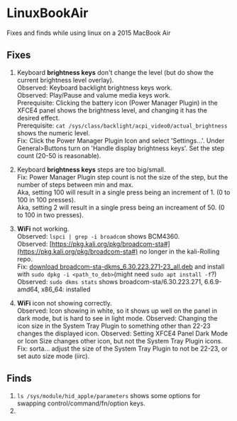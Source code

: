 # LinuxBookAir
Fixes and finds while using linux on a 2015 MacBook Air

## Fixes
1. Keyboard **brightness keys** don't change the level (but do show the current brightness level overlay).  
   Observed: Keyboard backlight brightness keys work.  
   Observed: Play/Pause and valume media keys work.  
   Prerequisite: Clicking the battery icon (Power Manager Plugin) in the XFCE4 panel shows the brightness level, and changing it has the desired effect.  
   Prerequisite: `cat /sys/class/backlight/acpi_video0/actual_brightness` shows the numeric level.  
   Fix: Click the Power Manager Plugin Icon and select 'Settings...'. Under General>Buttons turn on 'Handle display brightness keys'. Set the step count (20-50 is reasonable).
   
1. Keyboard **brightness keys** steps are too big/small.  
   Fix: Power Manager Plugin step count is not the size of the step, but the number of steps between min and max.  
   Aka, setting 100 will result in a single press being an increment of 1. (0 to 100 in 100 presses).  
   Aka, setting 2 will result in a single press being an increament of 50. (0 to 100 in two presses).
   
1. **WiFi** not working.  
   Observed: `lspci | grep -i broadcom` shows BCM4360.  
   Observed: [https://pkg.kali.org/pkg/broadcom-sta#](https://pkg.kali.org/pkg/broadcom-sta#) no longer in the kali-Rolling repo.  
   Fix: [download broadcom-sta-dkms_6.30.223.271-23_all.deb](http://kali.download/kali/pool/non-free/b/broadcom-sta/broadcom-sta-dkms_6.30.223.271-23_all.deb) and install with `sudo dpkg -i <path_to_deb>`(might need `sudo apt install -f`?)  
   Observed: `sudo dkms stats` shows broadcom-sta/6.30.223.271, 6.6.9-amd64, x86_64: installed  

1. **WiFi** icon not showing correctly.  
   Observed: Icon showing in white, so it shows up well on the panel in dark mode, but is hard to see in light mode.
   Observed: Changing the icon size in the System Tray Plugin to something other than 22-23 changes the displayed icon.
   Observed: Setting XFCE4 Panel Dark Mode or Icon Size changes other icon, but not the System Tray Plugin icons.
   Fix: sorta... adjust the size of the System Tray Plugin to not be 22-23, or set auto size mode (iirc).  
   

## Finds
1. `ls /sys/module/hid_apple/parameters` shows some options for swapping control/command/fn/option keys.
2. 
